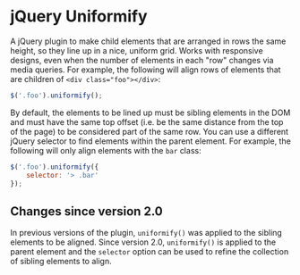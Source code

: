 # jQuery Uniformify #

A jQuery plugin to make child elements that are arranged in rows the same height, so they line up in a nice, uniform grid. Works with responsive designs, even when the number of elements in each "row" changes via media queries. For example, the following will align rows of elements that are children of `<div class="foo"></div>`:

~~~ javascript
$('.foo').uniformify();
~~~

By default, the elements to be lined up must be sibling elements in the DOM and must have the same top offset (i.e. be the same distance from the top of the page) to be considered part of the same row. You can use a different jQuery selector to find elements within the parent element. For example, the following will only align elements with the `bar` class:

~~~ javascript
$('.foo').uniformify({
    selector: '> .bar'
});
~~~

## Changes since version 2.0 ##

In previous versions of the plugin, `uniformify()` was applied to the sibling elements to be aligned. Since version 2.0, `uniformify()` is applied to the parent element and the `selector` option can be used to refine the collection of sibling elements to align.
